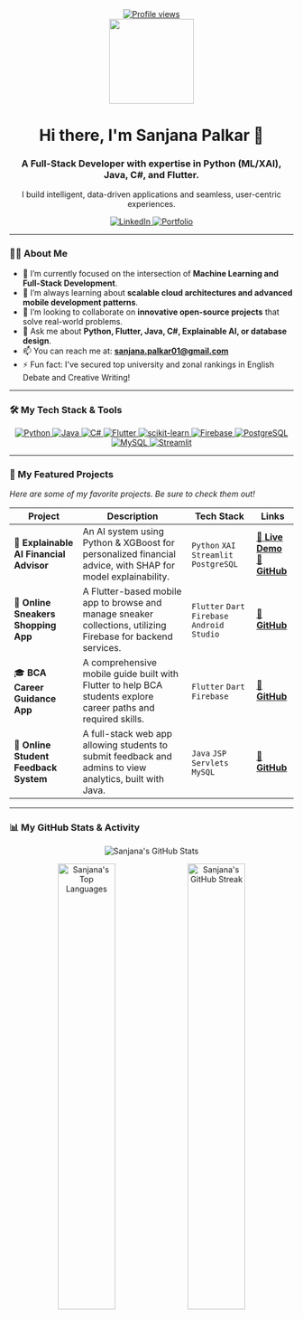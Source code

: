 <!-- 
Hi Sanjana! This is your final, complete README.
All links and project details from your list have been integrated.
Just copy, paste, and commit!
-->

<div align="center">
  <a href="https://github.com/Sanjana-Code0">
  <img src="https://visitcount.itsvg.in/api?id=Sanjana-Code0&label=Profile%20Views&color=12&icon=5&pretty=true" alt="Profile views"/>
  </a>
</div>

<div id="header" align="center">
  <img src="https://media.giphy.com/media/USV0ym3bVWQJJmNu3N/giphy.gif" width="150"/>
  <h1>
    Hi there, I'm Sanjana Palkar 👋
  </h1>
  <h3>A Full-Stack Developer with expertise in Python (ML/XAI), Java, C#, and Flutter.</h3>
  <p>I build intelligent, data-driven applications and seamless, user-centric experiences.</p>
  
  <div>
    <a href="https://www.linkedin.com/in/sanjanapalkar" target="_blank">
      <img src="https://img.shields.io/badge/LinkedIn-0077B5?style=for-the-badge&logo=linkedin&logoColor=white" alt="LinkedIn"/>
    </a>
    <a href="https://sanjana-new-portfolio.vercel.app/" target="_blank">
      <img src="https://img.shields.io/badge/Portfolio-000000?style=for-the-badge&logo=vercel&logoColor=white" alt="Portfolio"/>
    </a>
  </div>

</div>

---

### 👨‍💻 About Me

- 🔭 I’m currently focused on the intersection of **Machine Learning and Full-Stack Development**.
- 🌱 I’m always learning about **scalable cloud architectures and advanced mobile development patterns**.
- 👯 I’m looking to collaborate on **innovative open-source projects** that solve real-world problems.
- 💬 Ask me about **Python, Flutter, Java, C#, Explainable AI, or database design**.
- 📫 You can reach me at: **sanjana.palkar01@gmail.com**
- ⚡ Fun fact: I've secured top university and zonal rankings in English Debate and Creative Writing!

---

### 🛠️ My Tech Stack & Tools

<p align="center">
  <a href="https://www.python.org" target="_blank" rel="noreferrer">
    <img src="https://img.shields.io/badge/Python-3776AB?style=for-the-badge&logo=python&logoColor=white" alt="Python"/>
  </a>
  <a href="https://www.java.com" target="_blank" rel="noreferrer">
    <img src="https://img.shields.io/badge/Java-ED8B00?style=for-the-badge&logo=openjdk&logoColor=white" alt="Java"/>
  </a>
  <a href="https://docs.microsoft.com/en-us/dotnet/csharp/" target="_blank" rel="noreferrer">
    <img src="https://img.shields.io/badge/C%23-239120?style=for-the-badge&logo=c-sharp&logoColor=white" alt="C#"/>
  </a>
  <a href="https://flutter.dev" target="_blank" rel="noreferrer">
    <img src="https://img.shields.io/badge/Flutter-%2302569B.svg?style=for-the-badge&logo=Flutter&logoColor=white" alt="Flutter"/>
  </a>
   <a href="https://scikit-learn.org/" target="_blank" rel="noreferrer">
    <img src="https://img.shields.io/badge/scikit--learn-%23F7931E.svg?style=for-the-badge&logo=scikit-learn&logoColor=white" alt="scikit-learn"/>
  </a>
  <a href="https://firebase.google.com/" target="_blank" rel="noreferrer">
    <img src="https://img.shields.io/badge/Firebase-FFCA28?style=for-the-badge&logo=firebase&logoColor=black" alt="Firebase"/>
  </a>
  <a href="https://www.postgresql.org" target="_blank" rel="noreferrer">
    <img src="https://img.shields.io/badge/PostgreSQL-316192?style=for-the-badge&logo=postgresql&logoColor=white" alt="PostgreSQL"/>
  </a>
  <a href="https://www.mysql.com/" target="_blank" rel="noreferrer">
    <img src="https://img.shields.io/badge/MySQL-4479A1?style=for-the-badge&logo=mysql&logoColor=white" alt="MySQL"/>
  </a>
  <a href="https://streamlit.io" target="_blank" rel="noreferrer">
    <img src="https://img.shields.io/badge/Streamlit-FF4B4B?style=for-the-badge&logo=Streamlit&logoColor=white" alt="Streamlit"/>
  </a>
</p>

---

### 🚀 My Featured Projects
*Here are some of my favorite projects. Be sure to check them out!*

| Project                                     | Description                                                                                             | Tech Stack                               | Links                                                                                                              |
| ------------------------------------------- | ------------------------------------------------------------------------------------------------------- | ---------------------------------------- | ------------------------------------------------------------------------------------------------------------------ |
| 🤖 **Explainable AI Financial Advisor**     | An AI system using Python & XGBoost for personalized financial advice, with SHAP for model explainability. | `Python` `XAI` `Streamlit` `PostgreSQL` | [**🚀 Live Demo**](https://aifinancialadvisorindia.streamlit.app/) <br> [**🔗 GitHub**](https://github.com/Sanjana-Code0/ai_financial_advisor_india.git) |
| 👟 **Online Sneakers Shopping App**         | A Flutter-based mobile app to browse and manage sneaker collections, utilizing Firebase for backend services. | `Flutter` `Dart` `Firebase` `Android Studio` | [**🔗 GitHub**](https://github.com/Sanjana-Code0/MPCapstone.git) |
| 🎓 **BCA Career Guidance App**          | A comprehensive mobile guide built with Flutter to help BCA students explore career paths and required skills. | `Flutter` `Dart` `Firebase` | [**🔗 GitHub**](https://github.com/Sanjana-Code0/BCA_Career_guide_app.git) |
| 📝 **Online Student Feedback System**       | A full-stack web app allowing students to submit feedback and admins to view analytics, built with Java.  | `Java` `JSP` `Servlets` `MySQL` | [**🔗 GitHub**](https://github.com/Sanjana-Code0/JavaProject.git) |


---

### 📊 My GitHub Stats & Activity

<p align="center">
  <img src="https://github-readme-stats.vercel.app/api?username=Sanjana-Code0&show_icons=true&theme=tokyonight&hide_border=true&include_all_commits=true&count_private=true&card_width=500" alt="Sanjana's GitHub Stats"/>
</p>
<p align="center">
  <img src="https://github-readme-stats.vercel.app/api/top-langs/?username=Sanjana-Code0&layout=compact&langs_count=8&theme=tokyonight&hide_border=true" alt="Sanjana's Top Languages" width="45%"/>
  <img src="https://github-readme-streak-stats.herokuapp.com/?user=Sanjana-Code0&theme=tokyonight&hide_border=true" alt="Sanjana's GitHub Streak" width="45%"/>
</p>
